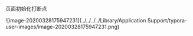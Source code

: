 页面初始化打断点

![image-20200328175947231](../../../../Library/Application Support/typora-user-images/image-20200328175947231.png)

